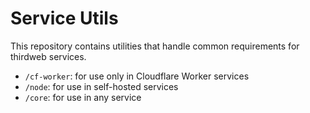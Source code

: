 # Service Utils

This repository contains utilities that handle common requirements for thirdweb services.

- `/cf-worker`: for use only in Cloudflare Worker services
- `/node`: for use in self-hosted services
- `/core`: for use in any service
